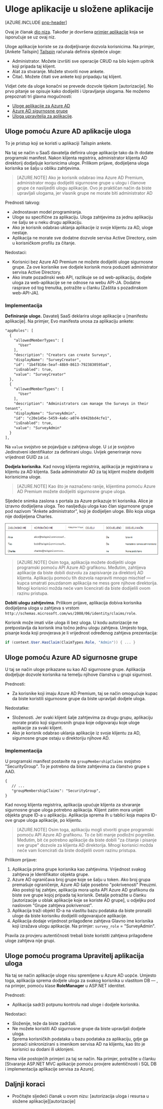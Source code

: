 <properties
   pageTitle="Uloge aplikacije | Microsoft Azure"
   description="Kako izvesti autorizacije pomoću aplikacije uloge"
   services=""
   documentationCenter="na"
   authors="MikeWasson"
   manager="roshar"
   editor=""
   tags=""/>

<tags
   ms.service="guidance"
   ms.devlang="dotnet"
   ms.topic="article"
   ms.tgt_pltfrm="na"
   ms.workload="na"
   ms.date="02/16/2016"
   ms.author="mwasson"/>

#  <a name="application-roles-in-multitenant-applications"></a>Uloge aplikacije u složene aplikacije

[AZURE.INCLUDE [pnp-header](../../includes/guidance-pnp-header-include.md)]

Ovaj je članak [dio niza]. Također je dovršena [primjer aplikacije] koja se isporučuje se uz ovaj niz.

Uloge aplikacije koriste se za dodjeljivanje dozvola korisnicima. Na primjer, [Ankete Tailspin] [ Tailspin] računala definira sljedeće uloge:

- Administrator. Možete izvršiti sve operacije CRUD na bilo kojem upitnik koji pripada taj klijent.
- Alat za stvaranje. Možete stvoriti nove ankete.
- Čitač. Možete čitati sve ankete koji pripadaju taj klijent.

Vidjet ćete da uloge konačni se prevede dozvole tijekom [autorizacije]. No prvo pitanje se opisuje kako dodijeliti i Upravljanje ulogama. Ne možemo prepoznati tri glavna mogućnosti:

-   [Uloge aplikacije za Azure AD](#roles-using-azure-ad-app-roles)
-   [Azure AD sigurnosne grupe](#roles-using-azure-ad-security-groups)
-   [Uloga upravitelja za aplikacije](#roles-using-an-application-role-manager).

## <a name="roles-using-azure-ad-app-roles"></a>Uloge pomoću Azure AD aplikacije uloga

To je pristup koji se koristi u aplikaciji Tailspin ankete.

Na taj se način u SaaS davatelja definira uloge aplikacije tako da ih dodate programski manifest. Nakon klijenta registrira, administrator klijenta AD direktorij dodjeljuje korisnicima uloge. Prilikom prijave, dodijeljena uloga korisnika se šalju u obliku zahtjevima.

> [AZURE.NOTE] Ako je korisnik odabrao ima Azure AD Premium, administrator mogu dodijeliti sigurnosne grupe u ulogu i članove grupe će naslijediti ulogu aplikacije. Ovo je praktičan način da biste upravljali ulogama, jer vlasnik grupe ne morate biti administrator AD

Prednosti takvog:

-   Jednostavan model programiranja.
-   Uloge su specifične za aplikaciju. Uloga zahtjevima za jednu aplikaciju ne šalju se u neku drugu aplikaciju.
-   Ako je korisnik odabrao uklanja aplikacije iz svoje klijentu za AD, uloge nestaje.
-   Aplikacija ne morate sve dodatne dozvole servisa Active Directory, osim u korisničkom profilu za čitanje.

Nedostaci:

- Korisnici bez Azure AD Premium ne možete dodijeliti uloge sigurnosne grupe. Za ove korisnike sve dodjele korisnik mora poduzeti administrator servisa Active Directory.
- Ako imate pozadinski web API, razlikuje se od web-aplikaciju, dodjele uloga za web-aplikacije se ne odnose na webu API-JA. Dodatne rasprave od tog trenutka, potražite u članku [Zaštita s pozadinskom web-API-JA].

### <a name="implementation"></a>Implementacija

**Definiranje uloge.** Davatelj SaaS deklarira uloge aplikacije u [manifestu aplikacije]. Na primjer, Evo manifesta unosa za aplikaciju ankete:

```
"appRoles": [
  {
    "allowedMemberTypes": [
      "User"
    ],
    "description": "Creators can create Surveys",
    "displayName": "SurveyCreator",
    "id": "1b4f816e-5eaf-48b9-8613-7923830595ad",
    "isEnabled": true,
    "value": "SurveyCreator"
  },
  {
    "allowedMemberTypes": [
      "User"
    ],
    "description": "Administrators can manage the Surveys in their tenant",
    "displayName": "SurveyAdmin",
    "id": "c20e145e-5459-4a6c-a074-b942bbd4cfe1",
    "isEnabled": true,
    "value": "SurveyAdmin"
  }
],
```

Na `value` svojstvo se pojavljuje u zahtjeva uloge. U `id` je svojstvo Jedinstveni identifikator za definirani ulogu. Uvijek generiranje novu vrijednost GUID za `id`.

**Dodjela korisnika**. Kad novog klijenta registrira, aplikacija je registrirana u klijentu za AD klijenta. Sada administrator AD za taj klijent možete dodijeliti korisnicima uloge.

> [AZURE.NOTE] Kao što je naznačeno ranije, klijentima pomoću Azure AD Premium možete dodijeliti sigurnosne grupe uloga.

Sljedeće snimka zaslona s portala za Azure prikazuje tri korisnika. Alice je izravno dodijeljena uloga. Teo nasljeđuju uloga kao član sigurnosne grupe pod nazivom "Ankete administrator", koji je dodijeljen uloge. Bilo koja uloga nije dodijeljena Charles.

![Dodijeljeni korisnicima](media/guidance-multitenant-identity/role-assignments.png)

> [AZURE.NOTE] Osim toga, aplikacija možete dodijeliti uloge programski pomoću API Azure AD grafikonu.  Međutim, zahtijeva aplikacije da biste dobili dozvolu za zapisivanje za direktorij AD klijenta. Aplikaciju pomoću tih dozvola napraviti mnogo mischief &mdash; kupca smatrati pouzdanom aplikacija ne mess gore njihove direktorija. Mnogi korisnici možda neće vam licencirati da biste dodijelili ovom razinu pristupa.

**Dobiti ulogu zahtjevima**. Prilikom prijave, aplikacija dobiva korisnika dodijeljena uloga u zahtjeva s vrstom `http://schemas.microsoft.com/ws/2008/06/identity/claims/role`.  

Korisnik može imati više uloga ili bez uloga. U kodu autorizacije ne pretpostavlja da korisnik ima točno jednu ulogu zahtjeva. Umjesto toga, pisanje koda koji provjerava je li vrijednost određenog zahtjeva prezentacija:

```csharp
if (context.User.HasClaim(ClaimTypes.Role, "Admin")) { ... }
```

## <a name="roles-using-azure-ad-security-groups"></a>Uloge pomoću Azure AD sigurnosne grupe

U taj se način uloge prikazane su kao AD sigurnosne grupe. Aplikacija dodjeljuje dozvole korisnika na temelju njihove članstva u grupi sigurnost.

Prednosti:

-   Za korisnike koji imaju Azure AD Premium, taj se način omogućuje kupac da biste koristili sigurnosne grupe da biste upravljali dodjele uloga.

Nedostatke:

- Složenosti. Jer svaki klijent šalje zahtjevima za drugu grupu, aplikaciju morate pratio koji sigurnosnih grupa koje odgovaraju koje uloge aplikacije za svaki klijent.
- Ako je korisnik odabrao uklanja aplikacije iz svoje klijentu za AD, sigurnosne grupe ostaju u direktoriju njihove AD.

### <a name="implementation"></a>Implementacija

U programski manifest postavite na `groupMembershipClaims` svojstvo "SecurityGroup". To je potrebno da biste zahtjevima za članstvo grupe s AAD.

```
{
   // ...
   "groupMembershipClaims": "SecurityGroup",
}
```

Kad novog klijenta registrira, aplikacija upućuje klijenta za stvaranje sigurnosne grupe uloga potrebno aplikacija. Klijent zatim mora unijeti objekta grupe ID-a u aplikaciju. Aplikacija sprema ih u tablici koja mapira ID-ove grupe uloga aplikacije, po klijentu.

> [AZURE.NOTE] Osim toga, aplikaciju mogli stvoriti grupe programski pomoću API Azure AD grafikonu.  To će biti manje podložni pogreške. Međutim, bit će potrebno aplikacije da biste dobili "za čitanje i pisanje sve grupe" dozvole za klijenta AD direktorija. Mnogi korisnici možda neće vam licencirati da biste dodijelili ovom razinu pristupa.

Prilikom prijave:

1.  Aplikacija prima grupe korisnika kao zahtjevima. Vrijednost svakog zahtjeva je Identifikator objekta grupe.
2.  Azure AD ograničava broj grupe koje se šalju u token. Ako broj grupa premašuje ograničenje, Azure AD šalje posebno "pokrivenosti" Preuzmi. Ako postoji taj zahtjev, aplikacija mora upita API Azure AD grafikonu da biste sve grupe kojoj pripada taj korisnik. Detalje potražite u članku [autorizacije u oblak aplikacije koje se koriste AD grupe], u odjeljku pod naslovom "Grupe zahtjeva pokrivenost".
3.  Aplikacija traži objekt ID-a na vlastitu bazu podataka da biste pronašli uloge da biste korisniku dodijelili odgovarajuće aplikacije.
4.  Aplikacija dodaje vrijednost prilagođene zahtjeva Glavno ime korisnika koji izražava ulogu aplikacije. Na primjer: `survey_role` = "SurveyAdmin".

Pravila za provjeru autentičnosti trebali biste koristiti zahtjeva prilagođene uloge zahtjeva nije grupi.

## <a name="roles-using-an-application-role-manager"></a>Uloge pomoću programa Upravitelj aplikacija uloga

Na taj se način aplikacije uloge nisu spremljene u Azure AD uopće. Umjesto toga, aplikacija sprema dodjele uloga za svakog korisnika u vlastitom DB &mdash; , na primjer, pomoću klase **RoleManager** u ASP.NET identitet.

Prednosti:

-   Aplikacija sadrži potpunu kontrolu nad uloge i dodjele korisnika.

Nedostaci:

- Složenije, teže da biste zadržali.
- Ne možete koristiti AD sigurnosne grupe da biste upravljali dodjele uloga.
- Sprema korisničkih podataka u bazu podataka za aplikaciju, gdje ga pronaći sinkronizirani s imenikom servisa AD na klijentu, kao što je korisnici su dodani ili uklonjeni.   

Nema više postojećih primjeri za taj se način. Na primjer, potražite u članku [Stvaranje ASP.NET MVC aplikacije pomoću provjere autentičnosti i SQL DB i implementacija aplikacije servisa za Azure].

## <a name="next-steps"></a>Daljnji koraci

- Pročitajte sljedeći članak u ovom nizu: [autorizacija uloga i resursa u složene aplikacije][autorizacije]

<!-- Links -->
[Tailspin]: guidance-multitenant-identity-tailspin.md
[dio niza]: guidance-multitenant-identity.md
[autorizacija]: guidance-multitenant-identity-authorize.md
[Zaštita pozadinskog web API-JA]: guidance-multitenant-identity-web-api.md
[Stvaranje aplikacije ASP.NET MVC pomoću provjere autentičnosti i SQL DB i implementacija aplikacije servisa za Azure]: ../app-service-web/web-sites-dotnet-deploy-aspnet-mvc-app-membership-oauth-sql-database.md
[programski manifest]: ../active-directory/active-directory-application-manifest.md
[primjer aplikacije]: https://github.com/Azure-Samples/guidance-identity-management-for-multitenant-apps
